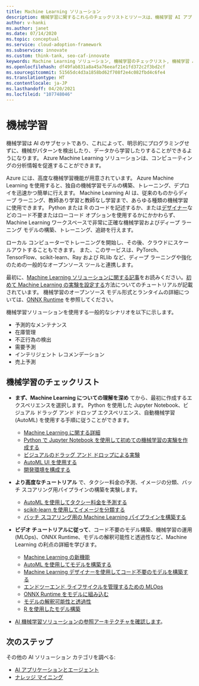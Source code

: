 ```yaml
---
title: Machine Learning ソリューション
description: 機械学習に関するこれらのチェックリストとリソースは、機械学習 AI アプリケーションの開発とデプロイを計画するのに役立ちます。
author: v-hanki
ms.author: janet
ms.date: 07/14/2020
ms.topic: conceptual
ms.service: cloud-adoption-framework
ms.subservice: innovate
ms.custom: think-tank, seo-caf-innovate
keywords: Machine Learning ソリューション, 機械学習のチェックリスト, 機械学習 AI
ms.openlocfilehash: df49fab831a8a45a76eeaf21e1fd372c2f3bd2cf
ms.sourcegitcommit: 51565dc4d3a1858bd62f708f2e4c082fbd4c6fe4
ms.translationtype: HT
ms.contentlocale: ja-JP
ms.lasthandoff: 04/20/2021
ms.locfileid: "107748046"
---
```

<!-- cSpell:ignore scikit RLlib ONNX Jupyter -->

# <a name="machine-learning"></a>機械学習

機械学習は AI のサブセットであり、これによって、明示的にプログラミングせずに、機械がパターンを検出したり、データから学習したりすることができるようになります。 Azure Machine Learning ソリューションは、コンピューティングの分析情報を促進することができます。

Azure には、高度な機械学習機能が用意されています。 Azure Machine Learning を使用すると、独自の機械学習モデルの構築、トレーニング、デプロイを迅速かつ簡単に行えます。 Machine Learning AI は、従来のものからディープ ラーニング、教師あり学習と教師なし学習まで、あらゆる種類の機械学習に使用できます。 Python または R のコードを記述するか、または[デザイナー](/azure/machine-learning/tutorial-designer-automobile-price-train-score)などのコード不要またはローコード オプションを使用するかにかかわらず、Machine Learning ワークスペースで非常に正確な機械学習およびディープ ラーニング モデルの構築、トレーニング、追跡を行えます。

ローカル コンピューターでトレーニングを開始し、その後、クラウドにスケールアウトすることもできます。 また、このサービスは、PyTorch、TensorFlow、scikit-learn、Ray および RLlib など、ディープ ラーニングや強化のための一般的なオープンソース ツールと連携します。

最初に、[Machine Learning ソリューションに関する記事](/azure/machine-learning/)をお読みください。[初めて Machine Learning の実験を設定する](/azure/machine-learning/tutorial-1st-experiment-sdk-setup)方法についてのチュートリアルが記載されています。 機械学習のオープンソース モデル形式とランタイムの詳細については、[ONNX Runtime](https://www.onnxruntime.ai/) を参照してください。

機械学習ソリューションを使用する一般的なシナリオを以下に示します。

- 予測的なメンテナンス
- 在庫管理
- 不正行為の検出
- 需要予測
- インテリジェント レコメンデーション
- 売上予測

## <a name="machine-learning-checklist"></a>機械学習のチェックリスト

- **まず、Machine Learning についての理解を深め** てから、最初に作成するエクスペリエンスを選択します。 Python を使用した Jupyter Notebook、ビジュアル ドラッグ アンド ドロップ エクスペリエンス、自動機械学習 (AutoML) を使用する手順に従うことができます。

  - [Machine Learning に関する詳細](/azure/machine-learning/overview-what-is-azure-ml)
  - [Python で Jupyter Notebook を使用して初めての機械学習の実験を作成する](/azure/machine-learning/tutorial-1st-experiment-sdk-setup)
  - [ビジュアルのドラッグ アンド ドロップによる実験](/azure/machine-learning/tutorial-designer-automobile-price-train-score)
  - [AutoML UI を使用する](/azure/machine-learning/tutorial-first-experiment-automated-ml)
  - [開発環境を構成する](/azure/machine-learning/how-to-configure-environment)

- **より高度なチュートリアル** で、タクシー料金の予測、イメージの分類、バッチ スコアリング用パイプラインの構築を実験します。

  - [AutoML を使用してタクシー料金を予測する](/azure/machine-learning/tutorial-auto-train-models)
  - [scikit-learn を使用してイメージを分類する](/azure/machine-learning/tutorial-train-models-with-aml)
  - [バッチ スコアリング用の Machine Learning パイプラインを構築する](/azure/machine-learning/tutorial-pipeline-batch-scoring-classification)

- **ビデオ チュートリアルに従って**、コード不要のモデル構築、機械学習の運用 (MLOps)、ONNX Runtime、モデルの解釈可能性と透過性など、Machine Learning の利点の詳細を学びます。

  - [Machine Learning の新機能](https://channel9.msdn.com/Shows/AI-Show/Allup-Azure-ML)
  - [AutoML を使用してモデルを構築する](https://aka.ms/automlvideo)
  - [Machine Learning デザイナーを使用してコード不要のモデルを構築する](https://aka.ms/studioanddesigner)
  - [エンドツーエンド ライフサイクルを管理するための MLOps](https://aka.ms/mlopsvideo)
  - [ONNX Runtime をモデルに組み込む](https://www.youtube.com/watch?v=qy7X2JGLUC4)
  - [モデルの解釈可能性と透過性](https://aka.ms/azuremlinterpret)
  - [R を使用したモデル構築](https://aka.ms/Rmodels)

- [AI 機械学習ソリューションの参照アーキテクチャを確認します](/azure/architecture/browse/#ai--machine-learning)。

## <a name="next-steps"></a>次のステップ

その他の AI ソリューション カテゴリを調べる:

- [AI アプリケーションとエージェント](./ai-applications.md)
- [ナレッジ マイニング](./knowledge-mining.md)
